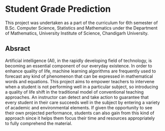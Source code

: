 # Student Grade Prediction
This project was undertaken as a part of the curriculum for 6th semester of B.Sc. Computer Science, Statistics and Mathematics under the Department of Mathematics, University Institute of Science, Chandigarh University.

## Absract
Artificial intelligence (AI), in the rapidly developing field of technology, is becoming an essential component of our everyday existence. In order to enhance quality of life, machine learning algorithms are frequently used to forecast any kind of phenomenon that can be expressed in mathematical words and equations. This project aims to empower teachers to intervene when a student is not performing well in a particular subject, so introducing a quality of life shift in the traditional model of conventional teaching approaches. An instructor can detect and take action to guarantee that every student in their care succeeds well in the subject by entering a variety of academic and environmental elements. If given the opportunity to see their own projected performance, students can also gain from this kind of approach since it helps them focus their time and resources appropriately to fully comprehend the material.
